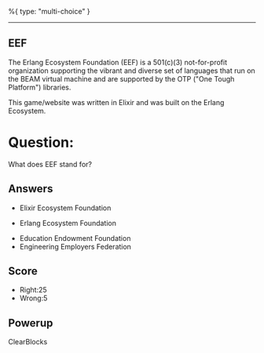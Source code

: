 %{
 type: "multi-choice"
}

---
## EEF
The Erlang Ecosystem Foundation (EEF)
is a 501(c)(3) not-for-profit organization
supporting the
vibrant and diverse set of languages that
run on the BEAM virtual machine and are
supported by the
OTP ("One Tough Platform") libraries.

This game/website was written in Elixir and
was built on the Erlang Ecosystem.

# Question:
What does EEF stand for?

## Answers
- Elixir Ecosystem Foundation
* Erlang Ecosystem Foundation
- Education Endowment Foundation
- Engineering Employers Federation

## Score
- Right:25
- Wrong:5

## Powerup
ClearBlocks
